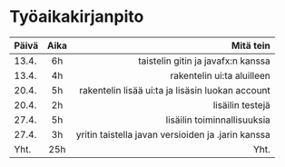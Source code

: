 # Työaikakirjanpito
| Päivä        | Aika         | Mitä tein  |
| ------------- |:-------------:| -----:|
| 13.4.   |6h | taistelin gitin ja javafx:n kanssa |
| 13.4.   |  4h   |rakentelin ui:ta aluilleen |
|20.4. |  5h   | rakentelin lisää ui:ta ja lisäsin luokan account |
|20.4.|2h|lisäilin testejä|
|27.4.|5h|lisäilin toiminnallisuuksia|
|27.4.|3h|yritin taistella javan versioiden ja .jarin kanssa|
|Yht.|25h|Yht.|
